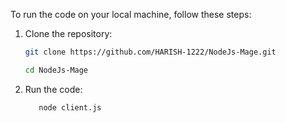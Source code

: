 To run the code on your local machine, follow these steps:
1. Clone the repository:
   ```bash
   git clone https://github.com/HARISH-1222/NodeJs-Mage.git
   ```
   ```bash
   cd NodeJs-Mage
   ```

2. Run the code:
   ```bash
      node client.js
   ```

